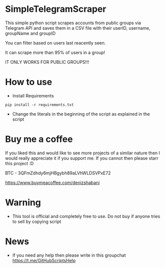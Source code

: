 # SimpleTelegramScraper

This simple python script scrapes accounts from public groups via Telegram API and saves them in a CSV file with their userID, username, groupName and groupID

You can filter based on users last reacently seen.

It can scrape more than 95% of users in a group!

IT ONLY WORKS FOR PUBLIC GROUPS!!!

# How to use

* Install Requirements

`pip install -r requirements.txt`

* Change the literals in the beginning of the script as explained in the script

# Buy me a coffee

If you liked this and would like to see more projects of a similar nature then I would really appreciate it if you support me. If you cannot then please starr this project :D

BTC - 3QFmZdhdy6mjHBgybh89aLVhWLDSVPxE72

https://www.buymeacoffee.com/denizshabani

# Warning

* This tool is official and completely free to use. Do not buy if anyone tries to sell by copying script

# News

* If you need any help then please write in this groupchat https://t.me/GitHubScriptsHelp
